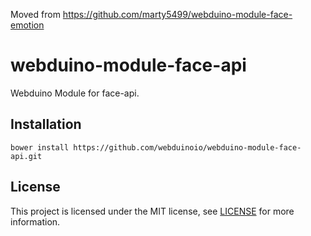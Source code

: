 Moved from https://github.com/marty5499/webduino-module-face-emotion

# webduino-module-face-api

Webduino Module for face-api.


## Installation

```shell
bower install https://github.com/webduinoio/webduino-module-face-api.git
```

## License

This project is licensed under the MIT license, see [LICENSE](LICENSE) for more information.

